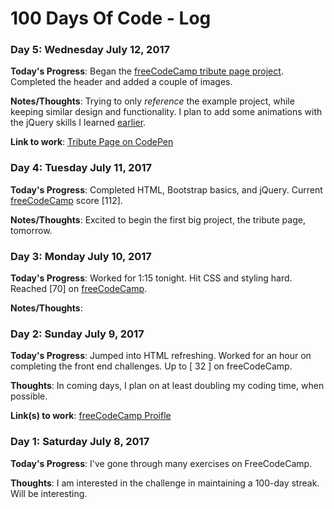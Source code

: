 # 100 Days Of Code - Log

### Day 5: Wednesday July 12, 2017

**Today's Progress**: Began the [freeCodeCamp tribute page project](https://www.freecodecamp.org/challenges/build-a-tribute-page). Completed the header and added a couple of images. 

**Notes/Thoughts**: Trying to only *reference* the example project, while keeping similar design and functionality. I plan to add some animations with the jQuery skills I learned [earlier](https://www.freecodecamp.org/challenges/target-elements-by-id-using-jquery).

**Link to work**: [Tribute Page on CodePen](https://codepen.io/currlo/full/OgdNvw)

### Day 4: Tuesday July 11, 2017

**Today's Progress**: Completed HTML, Bootstrap basics, and jQuery. Current [freeCodeCamp](https://www.freecodecamp.org/currlo) score [112].

**Notes/Thoughts**: Excited to begin the first big project, the tribute page, tomorrow.

### Day 3: Monday July 10, 2017

**Today's Progress**: Worked for 1:15 tonight. Hit CSS and styling hard. Reached [70] on [freeCodeCamp](https://www.freecodecamp.org/currlo).

**Notes/Thoughts**:

### Day 2: Sunday July 9, 2017

**Today's Progress**: Jumped into HTML refreshing. Worked for an hour on completing the front end challenges. Up to [ 32 ] on freeCodeCamp.

**Thoughts**: In coming days, I plan on at least doubling my coding time, when possible.

**Link(s) to work**: [freeCodeCamp Proifle](https://www.freecodecamp.org/currlo)


### Day 1: Saturday July 8, 2017

**Today's Progress**: I've gone through many exercises on FreeCodeCamp.

**Thoughts**: I am interested in the challenge in maintaining a 100-day streak. Will be interesting.
